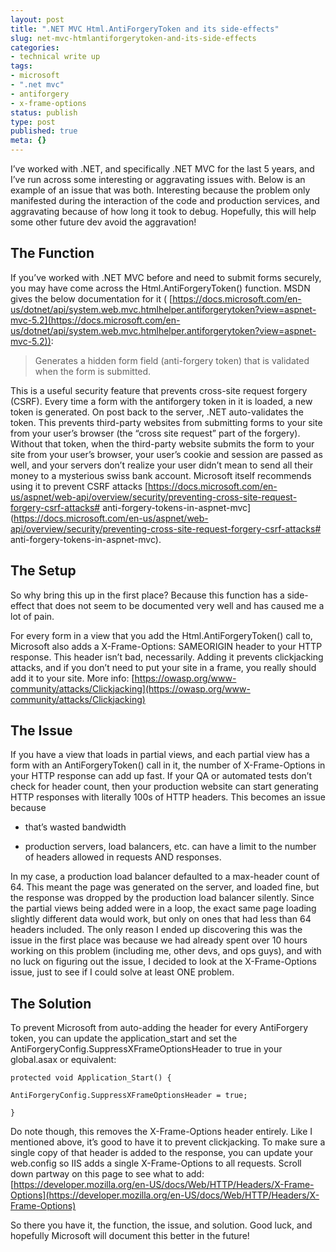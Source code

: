 ```yaml
---
layout: post
title: ".NET MVC Html.AntiForgeryToken and its side-effects"
slug: net-mvc-htmlantiforgerytoken-and-its-side-effects
categories:
- technical write up
tags:
- microsoft
- ".net mvc"
- antiforgery
- x-frame-options
status: publish
type: post
published: true
meta: {}
---
```


I’ve worked with .NET, and specifically .NET MVC for the last 5 years, and I’ve run across some interesting or aggravating issues with. Below is an example of an issue that was both. Interesting because the problem only manifested during the interaction of the code and production services, and aggravating because of how long it took to debug. Hopefully, this will help some other future dev avoid the aggravation!

## The Function


If you’ve worked with .NET MVC before and need to submit forms securely, you may have come across the Html.AntiForgeryToken() function. MSDN gives the below documentation for it (
[https://docs.microsoft.com/en-us/dotnet/api/system.web.mvc.htmlhelper.antiforgerytoken?view=aspnet-mvc-5.2](https://docs.microsoft.com/en-us/dotnet/api/system.web.mvc.htmlhelper.antiforgerytoken?view=aspnet-mvc-5.2)):

>Generates a hidden form field (anti-forgery token) that is validated when the form is submitted.


This is a useful security feature that prevents cross-site request forgery (CSRF). Every time a form with the antiforgery token in it is loaded, a new token is generated. On post back to the server, .NET auto-validates the token. This prevents third-party websites from submitting forms to your site from your user’s browser (the “cross site request” part of the forgery). Without that token, when the third-party website submits the form to your site from your user’s browser, your user’s cookie and session are passed as well, and your servers don’t realize your user didn’t mean to send all their money to a mysterious swiss bank account. Microsoft itself recommends using it to prevent CSRF attacks 
[https://docs.microsoft.com/en-us/aspnet/web-api/overview/security/preventing-cross-site-request-forgery-csrf-attacks# anti-forgery-tokens-in-aspnet-mvc](https://docs.microsoft.com/en-us/aspnet/web-api/overview/security/preventing-cross-site-request-forgery-csrf-attacks# anti-forgery-tokens-in-aspnet-mvc).

## The Setup


So why bring this up in the first place? Because this function has a side-effect that does not seem to be documented very well and has caused me a lot of pain. 

For every form in a view that you add the Html.AntiForgeryToken() call to, Microsoft also adds a X-Frame-Options: SAMEORIGIN header to your HTTP response. This header isn’t bad, necessarily. Adding it prevents clickjacking attacks, and if you don’t need to put your site in a frame, you really should add it to your site. More info: 
[https://owasp.org/www-community/attacks/Clickjacking](https://owasp.org/www-community/attacks/Clickjacking)

## The Issue


If you have a view that loads in partial views, and each partial view has a form with an AntiForgeryToken() call in it, the number of X-Frame-Options in your HTTP response can add up fast. If your QA or automated tests don’t check for header count, then your production website can start generating HTTP responses with literally 100s of HTTP headers. This becomes an issue because

* that’s wasted bandwidth


* production servers, load balancers, etc. can have a limit to the number of headers allowed in requests AND responses. 

In my case, a production load balancer defaulted to a max-header count of 64. This meant the page was generated on the server, and loaded fine, but the response was dropped by the production load balancer silently. Since the partial views being added were in a loop, the exact same page loading slightly different data would work, but only on ones that had less than 64 headers included. The only reason I ended up discovering this was the issue in the first place was because we had already spent over 10 hours working on this problem (including me, other devs, and ops guys), and with no luck on figuring out the issue, I decided to look at the X-Frame-Options issue, just to see if I could solve at least ONE problem. 

## The Solution


To prevent Microsoft from auto-adding the header for every AntiForgery token, you can update the application_start and set the AntiForgeryConfig.SuppressXFrameOptionsHeader to true in your global.asax or equivalent:

    protected void Application_Start() {

    AntiForgeryConfig.SuppressXFrameOptionsHeader = true;

    }


Do note though, this removes the X-Frame-Options header entirely. Like I mentioned above, it’s good to have it to prevent clickjacking. To make sure a single copy of that header is added to the response, you can update your web.config so IIS adds a single X-Frame-Options to all requests. Scroll down partway on this page to see what to add: 
[https://developer.mozilla.org/en-US/docs/Web/HTTP/Headers/X-Frame-Options](https://developer.mozilla.org/en-US/docs/Web/HTTP/Headers/X-Frame-Options)



So there you have it, the function, the issue, and solution. Good luck, and hopefully Microsoft will document this better in the future!
